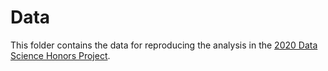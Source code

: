 # Data

This folder contains the data for reproducing the analysis in the [2020 Data Science Honors Project](https://github.com/chrispyles/jupyter/tree/master/content/notebooks/).
